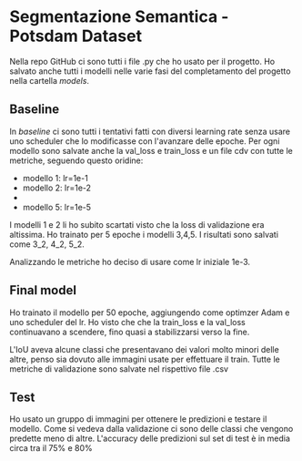 # Segmentazione Semantica - Potsdam Dataset

Nella repo GitHub ci sono tutti i  file .py che ho usato per il progetto. Ho salvato anche tutti i modelli nelle varie fasi del completamento del progetto nella cartella _models_. 

## Baseline

In _baseline_ ci sono tutti i tentativi fatti con diversi learning rate senza usare uno scheduler che lo modificasse con l'avanzare delle epoche.
Per ogni modello sono salvate anche la val_loss e train_loss e un file cdv con tutte le metriche, seguendo questo oridine:
- modello 1: lr=1e-1
- modello 2: lr=1e-2
-
- modello 5: lr=1e-5

I modelli 1 e 2 li ho subito scartati visto che la loss di validazione era altissima.
Ho trainato per 5 epoche i modelli 3,4,5. I risultati sono salvati come 3_2, 4_2, 5_2.

Analizzando le metriche ho deciso di usare come lr iniziale 1e-3.


## Final model

Ho trainato il modello per 50 epoche, aggiungendo come optimzer Adam e uno scheduler del lr. Ho visto che che la train_loss e la val_loss continuavano a scendere, fino quasi a stabilizzarsi verso la fine.

L'IoU aveva alcune classi che presentavano dei valori molto minori delle altre, penso sia dovuto alle immagini usate per effettuare il train. Tutte le metriche di validazione sono salvate nel rispettivo file .csv

## Test

Ho usato un gruppo di immagini per ottenere le predizioni e testare il modello. Come si vedeva dalla validazione ci sono delle classi che vengono predette meno di altre. L'accuracy delle predizioni sul set di test è in media circa tra il 75% e 80%
